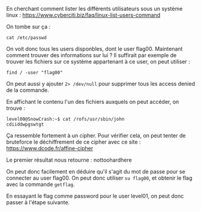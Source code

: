 En cherchant comment lister les différents utilisateurs sous un système linux : https://www.cyberciti.biz/faq/linux-list-users-command

On tombe sur ça : 

```
cat /etc/passwd
```

On voit donc tous les users disponbles, dont le user flag00. Maintenant comment trouver des informations sur lui ?
Il suffirait par exemple de trouver les fichiers sur ce système appartenant à ce user, on peut utiliser :

```
find / -user "flag00"
```
On peut aussi y ajouter `2> /dev/null` pour supprimer tous les access denied de la commande.

En affichant le contenu l'un des fichiers auxquels on peut accéder, on trouve :

```
level00@SnowCrash:~$ cat /rofs/usr/sbin/john
cdiiddwpgswtgt
```

Ça ressemble fortement à un cipher. Pour vérifier cela, on peut tenter de bruteforce le déchiffrement de ce cipher avec ce site : https://www.dcode.fr/affine-cipher

Le premier résultat nous retourne : nottoohardhere

On peut donc facilement en déduire qu'il s'agit du mot de passe pour se connecter au user flag00. On peut donc utiliser `su flag00`, et obtenir le flag avec la commande `getflag`.

En essayant le flag comme password pour le user level01, on peut donc passer à l'étape suivante.
